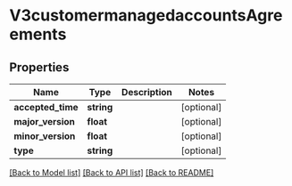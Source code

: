 # V3customermanagedaccountsAgreements

## Properties
Name | Type | Description | Notes
------------ | ------------- | ------------- | -------------
**accepted_time** | **string** |  | [optional] 
**major_version** | **float** |  | [optional] 
**minor_version** | **float** |  | [optional] 
**type** | **string** |  | [optional] 

[[Back to Model list]](../README.md#documentation-for-models) [[Back to API list]](../README.md#documentation-for-api-endpoints) [[Back to README]](../README.md)


